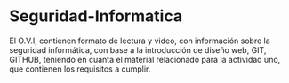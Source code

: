 # Seguridad-Informatica
El O.V.I, contienen formato de lectura y video, con información sobre la seguridad informática, con base a la introducción de diseño web, GIT, GITHUB, teniendo en cuanta el material relacionado para la actividad uno, que contienen los requisitos a cumplir.
